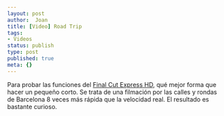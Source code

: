 ```yaml
---
layout: post
author:  Joan
title: [Video] Road Trip
tags:
- Videos
status: publish
type: post
published: true
meta: {}
---
```

Para probar las funciones del <a href="http://www.apple.com/es/finalcutexpress/">Final Cut Express HD</a>, qué mejor forma que hacer un pequeño corto. Se trata de una filmación por las calles y rondas de Barcelona 8 veces más rápida que la velocidad real. El resultado es bastante curioso.

<object type="application/x-shockwave-flash" width="500" height="270" data="http://vimeo.com/moogaloop.swf?clip_id=209535&amp;server=vimeo.com&amp;fullscreen=1&amp;show_title=1&amp;show_byline=0&amp;show_portrait=0&amp;color=679AF1">	<param name="quality" value="best" />	<param name="allowfullscreen" value="true" />	<param name="scale" value="showAll" />	<param name="movie" value="http://vimeo.com/moogaloop.swf?clip_id=209535&amp;server=vimeo.com&amp;fullscreen=1&amp;show_title=1&amp;show_byline=0&amp;show_portrait=0&amp;color=679AF1" /></object>
<br />